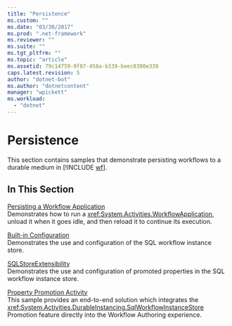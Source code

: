 ```yaml
---
title: "Persistence"
ms.custom: ""
ms.date: "03/30/2017"
ms.prod: ".net-framework"
ms.reviewer: ""
ms.suite: ""
ms.tgt_pltfrm: ""
ms.topic: "article"
ms.assetid: 79c14759-9f87-458a-b339-beec8300e339
caps.latest.revision: 5
author: "dotnet-bot"
ms.author: "dotnetcontent"
manager: "wpickett"
ms.workload: 
  - "dotnet"
---
```

# Persistence
This section contains samples that demonstrate persisting workflows to a durable medium in [!INCLUDE [wf](../../../../includes/wf-md.md)].  
  
## In This Section  
 [Persisting a Workflow Application](../../../../docs/framework/windows-workflow-foundation/samples/persisting-a-workflow-application.md)  
 Demonstrates how to run a <xref:System.Activities.WorkflowApplication>, unload it when it goes idle, and then reload it to continue its execution.  
  
 [Built-in Configuration](../../../../docs/framework/windows-workflow-foundation/samples/built-in-configuration.md)  
 Demonstrates the use and configuration of the SQL workflow instance store.  
  
 [SQLStoreExtensibility](../../../../docs/framework/windows-workflow-foundation/samples/sqlstoreextensibility.md)  
 Demonstrates the use and configuration of promoted properties in the SQL workflow instance store.  
  
 [Property Promotion Activity](../../../../docs/framework/windows-workflow-foundation/samples/property-promotion-activity.md)  
 This sample provides an end-to-end solution which integrates the <xref:System.Activities.DurableInstancing.SqlWorkflowInstanceStore> Promotion feature directly into the Workflow Authoring experience.
